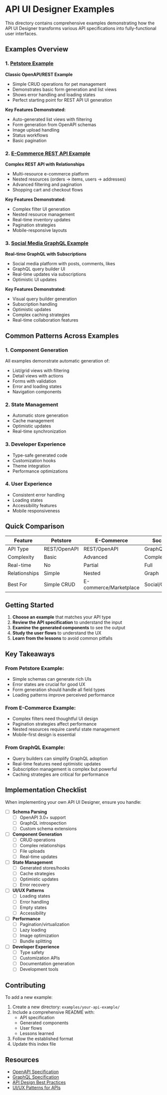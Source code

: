 # API UI Designer Examples

This directory contains comprehensive examples demonstrating how the API UI Designer transforms various API specifications into fully-functional user interfaces.

## Examples Overview

### 1. [Petstore Example](./petstore-example/README.md)
**Classic OpenAPI/REST Example**
- Simple CRUD operations for pet management
- Demonstrates basic form generation and list views
- Shows error handling and loading states
- Perfect starting point for REST API UI generation

**Key Features Demonstrated:**
- Auto-generated list views with filtering
- Form generation from OpenAPI schemas
- Image upload handling
- Status workflows
- Basic pagination

### 2. [E-Commerce REST API Example](./rest-api-example/README.md)
**Complex REST API with Relationships**
- Multi-resource e-commerce platform
- Nested resources (orders → items, users → addresses)
- Advanced filtering and pagination
- Shopping cart and checkout flows

**Key Features Demonstrated:**
- Complex filter UI generation
- Nested resource management
- Real-time inventory updates
- Pagination strategies
- Mobile-responsive layouts

### 3. [Social Media GraphQL Example](./graphql-example/README.md)
**Real-time GraphQL with Subscriptions**
- Social media platform with posts, comments, likes
- GraphQL query builder UI
- Real-time updates via subscriptions
- Optimistic UI updates

**Key Features Demonstrated:**
- Visual query builder generation
- Subscription handling
- Optimistic updates
- Complex caching strategies
- Real-time collaboration features

## Common Patterns Across Examples

### 1. **Component Generation**
All examples demonstrate automatic generation of:
- List/grid views with filtering
- Detail views with actions
- Forms with validation
- Error and loading states
- Navigation components

### 2. **State Management**
- Automatic store generation
- Cache management
- Optimistic updates
- Real-time synchronization

### 3. **Developer Experience**
- Type-safe generated code
- Customization hooks
- Theme integration
- Performance optimizations

### 4. **User Experience**
- Consistent error handling
- Loading states
- Accessibility features
- Mobile responsiveness

## Quick Comparison

| Feature | Petstore | E-Commerce | Social Media |
|---------|----------|------------|--------------|
| API Type | REST/OpenAPI | REST/OpenAPI | GraphQL |
| Complexity | Basic | Advanced | Complex |
| Real-time | No | Partial | Full |
| Relationships | Simple | Nested | Graph |
| Best For | Simple CRUD | E-commerce/Marketplace | Social/Collaborative |

## Getting Started

1. **Choose an example** that matches your API type
2. **Review the API specification** to understand the input
3. **Examine the generated components** to see the output
4. **Study the user flows** to understand the UX
5. **Learn from the lessons** to avoid common pitfalls

## Key Takeaways

### From Petstore Example:
- Simple schemas can generate rich UIs
- Error states are crucial for good UX
- Form generation should handle all field types
- Loading patterns improve perceived performance

### From E-Commerce Example:
- Complex filters need thoughtful UI design
- Pagination strategies affect performance
- Nested resources require careful state management
- Mobile-first design is essential

### From GraphQL Example:
- Query builders can simplify GraphQL adoption
- Real-time features need optimistic updates
- Subscription management is complex but powerful
- Caching strategies are critical for performance

## Implementation Checklist

When implementing your own API UI Designer, ensure you handle:

- [ ] **Schema Parsing**
  - [ ] OpenAPI 3.0+ support
  - [ ] GraphQL introspection
  - [ ] Custom schema extensions

- [ ] **Component Generation**
  - [ ] CRUD operations
  - [ ] Complex relationships
  - [ ] File uploads
  - [ ] Real-time updates

- [ ] **State Management**
  - [ ] Generated stores/hooks
  - [ ] Cache strategies
  - [ ] Optimistic updates
  - [ ] Error recovery

- [ ] **UI/UX Patterns**
  - [ ] Loading states
  - [ ] Error handling
  - [ ] Empty states
  - [ ] Accessibility

- [ ] **Performance**
  - [ ] Pagination/virtualization
  - [ ] Lazy loading
  - [ ] Image optimization
  - [ ] Bundle splitting

- [ ] **Developer Experience**
  - [ ] Type safety
  - [ ] Customization APIs
  - [ ] Documentation generation
  - [ ] Development tools

## Contributing

To add a new example:

1. Create a new directory: `examples/your-api-example/`
2. Include a comprehensive README with:
   - API specification
   - Generated components
   - User flows
   - Lessons learned
3. Follow the established format
4. Update this index file

## Resources

- [OpenAPI Specification](https://swagger.io/specification/)
- [GraphQL Specification](https://spec.graphql.org/)
- [API Design Best Practices](https://swagger.io/resources/articles/best-practices-in-api-design/)
- [UI/UX Patterns for APIs](https://www.nngroup.com/articles/)